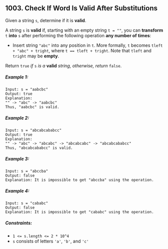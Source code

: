 ## 1003. Check If Word Is Valid After Substitutions

Given a string ```s```, determine if it is **valid**.

A string ```s``` is **valid** if, starting with an empty string ```t = ""```, you can **transform** ```t``` **into** ```s``` after performing the following operation **any number of times**:

* Insert string ```"abc"``` into any position in ```t```. More formally, ```t``` becomes ```tleft + "abc" + tright```, where ```t == tleft + tright```. Note that ```tleft``` and ```tright``` may be **empty**.

Return ```true``` *if* ```s``` *is a* **valid** *string, otherwise, return* ```false```.

##### Example 1:
```
Input: s = "aabcbc"
Output: true
Explanation:
"" -> "abc" -> "aabcbc"
Thus, "aabcbc" is valid.
```
##### Example 2:
```
Input: s = "abcabcababcc"
Output: true
Explanation:
"" -> "abc" -> "abcabc" -> "abcabcabc" -> "abcabcababcc"
Thus, "abcabcababcc" is valid.
```
##### Example 3:
```
Input: s = "abccba"
Output: false
Explanation: It is impossible to get "abccba" using the operation.
```
##### Example 4:
```
Input: s = "cababc"
Output: false
Explanation: It is impossible to get "cababc" using the operation.
```

##### Constraints:

* ```1 <= s.length <= 2 * 10^4```
* ```s``` consists of letters ```'a'```, ```'b'```, and ```'c'```